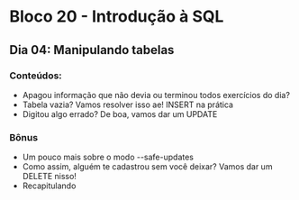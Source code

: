 # Bloco 20 - Introdução à SQL
## Dia 04: Manipulando tabelas
### Conteúdos:
* Apagou informação que não devia ou terminou todos exercícios do dia?
* Tabela vazia? Vamos resolver isso ae! INSERT na prática
* Digitou algo errado? De boa, vamos dar um UPDATE

### Bônus
* Um pouco mais sobre o modo --safe-updates
* Como assim, alguém te cadastrou sem você deixar? Vamos dar um DELETE nisso!
* Recapitulando
